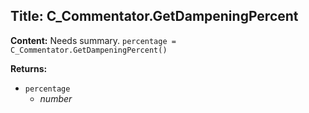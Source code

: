 ## Title: C_Commentator.GetDampeningPercent

**Content:**
Needs summary.
`percentage = C_Commentator.GetDampeningPercent()`

**Returns:**
- `percentage`
  - *number*